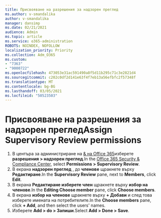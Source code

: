 ```yaml
---
title: Присвояване на разрешения за надзорен преглед
ms.author: v-smandalika
author: v-smandalika
manager: dansimp
ms.date: 02/21/2021
audience: Admin
ms.topic: article
ms.service: o365-administration
ROBOTS: NOINDEX, NOFOLLOW
localization_priority: Priority
ms.collection: Adm_O365
ms.custom:
- "7363"
- "9000722"
ms.openlocfilehash: 473053e31ac591490a8f5d11b295c71c3e2821d4
ms.sourcegitcommit: c202c0df2d141e63f4f7eb13a56efbfc2f57348f
ms.translationtype: MT
ms.contentlocale: bg-BG
ms.lasthandoff: 03/05/2021
ms.locfileid: "50523503"
---
```

# <a name="assign-supervisory-review-permissions"></a><span data-ttu-id="51740-102">Присвояване на разрешения за надзорен преглед</span><span class="sxs-lookup"><span data-stu-id="51740-102">Assign Supervisory Review permissions</span></span>

1. <span data-ttu-id="51740-103">В центъра за администриране на [& на Office 365](https://sip.protection.office.com/homepage)изберете **разрешения > надзорен преглед**.</span><span class="sxs-lookup"><span data-stu-id="51740-103">In the [Office 365 Security & Compliance Center](https://sip.protection.office.com/homepage), select **Permissions > Supervisory Review**.</span></span>
2. <span data-ttu-id="51740-104">В екрана **надзорен преглед** , до **членове** щракнете върху **Редактиране**.</span><span class="sxs-lookup"><span data-stu-id="51740-104">In the **Supervisory Review** pane, next to **Members**, click **Edit**.</span></span>
3. <span data-ttu-id="51740-105">В екрана **Редактиране изберете член** щракнете върху **избор на членове**.</span><span class="sxs-lookup"><span data-stu-id="51740-105">In the **Editing Choose member** pane, click **Choose members**.</span></span>
4. <span data-ttu-id="51740-106">В екрана **избор на членове** щракнете върху **+ Добави** и след това изберете имената на потребителите.</span><span class="sxs-lookup"><span data-stu-id="51740-106">In the **Choose members** pane, click **+ Add**, and then select the users' names.</span></span>
5. <span data-ttu-id="51740-107">Изберете **Add > do > Запиши**.</span><span class="sxs-lookup"><span data-stu-id="51740-107">Select **Add > Done > Save**.</span></span>